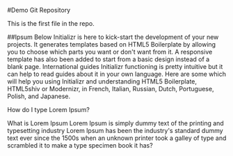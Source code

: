 #Demo Git Repository

This is the first file in the repo.

##Ipsum Below
Initializr is here to kick-start the development of your new projects. 
It generates templates based on HTML5 Boilerplate by allowing you to choose which parts you want or don't want from it. 
A responsive template has also been added to start from a basic design instead of a blank page.
International guides
Initializr functioning is pretty intuitive but it can help to read guides about it in your own language. 
Here are some which will help you using Initializr and understanding HTML5 Boilerplate, 
HTML5shiv or Modernizr, in French, Italian, Russian, 
Dutch, Portuguese, Polish, and Japanese.

How do I type Lorem Ipsum?

What is Lorem Ipsum Lorem Ipsum is simply dummy
 text of the printing and typesetting industry Lorem Ipsum 
 has been the industry's standard dummy text ever since the 
 1500s when an unknown printer took a galley of type and scrambled
 it to make a type specimen book it has?